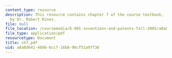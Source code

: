 ```yaml
---
content_type: resource
description: This resource contains chapter 7 of the course textbook, 'Create or Perish',
  by Dr. Robert Rines.
file: null
file_location: /coursemedia/6-901-inventions-and-patents-fall-2005/a8a8d64146866ccf16b896cf51a97f36_ch7.pdf
file_type: application/pdf
resourcetype: Document
title: ch7.pdf
uid: a8a8d641-4686-6ccf-16b8-96cf51a97f36
---
```


